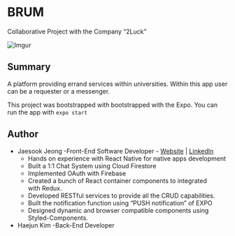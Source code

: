 # BRUM

 Collaborative Project with the Company “2Luck” 

![Imgur](https://imgur.com/LAAT8Q7.gif)
## Summary

A platform providing errand services within universities.
Within this app user can be a requester or a messenger.

This project was bootstrapped with bootstrapped with the Expo.
You can run the app with `expo start`

## Author
* Jaesook Jeong -Front-End Software Developer - [Website](https://domo9293.github.io/portfolio) | [LinkedIn](https://www.linkedin.com/in/jaesook-jeong-7499b71aa) 
  * Hands on experience with React Native for native apps development 
  * Built a 1:1 Chat System using Cloud Firestore 
  * Implemented OAuth with Firebase
  * Created a bunch of React container components to integrated with Redux.
  * Developed RESTful services to provide all the CRUD capabilities. 
  * Built the notification function using “PUSH notification” of EXPO 
  * Designed dynamic and browser compatible components using Styled-Components.  
* Haejun Kim -Back-End Developer 
